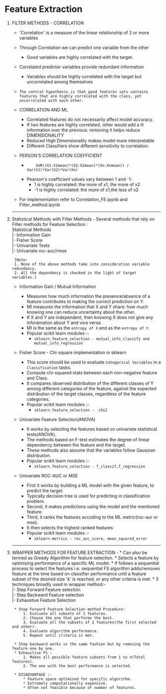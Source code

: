 # Feature Extraction

1. FILTER METHODS - CORRELATION
	* 'Correlation' is a measure of the linear relationship of 2 or more variables
	* Through Correlation we can predict one variable from the other
		* Good variables are highly correlated with the target.
	* Correlated predictor variables provide redundant information
		* Variables should be highly correlated with the target but uncorrelated among themselves
	* `The central hypothesis is that good features sets contains features that are highly correlated with the class, yet uncorrelated with each other.`

	* CORRELATION AND ML
		* Correlated features do not necessarily affect model accuracy.
		* If two features are highly correlated, other would add a lil information over the previous: removing it helps reduce DIMENSIONALITY
		* Reduced High Dimensionality makes model more interpretable
		* Different Classifiers show different sensitivity to correlation.

	* PERSON'S CORRELATION COEFFICIENT
	 	* ```
       	      SUM((X1-X1mean)*(X2-X2mean)*(Xn-Xnmean)) / Var(X1)*Var(X2)*Var(Xn)
       		```
		* Pearson's coefficient values vary between 1 and -1:
			* 1 is highly correlated: the more of x1, the more of x2
			* -1 is highly correlated: the more of x1,the less of x2

	* For implementation refer to Correlation_FE.ipynb and Filter_method.ipynb

	---
2. Statistical Methods with Filter Methods -
	Several methods that rely on Filter methods for Feature Selection :
<br>	Statistical Methods
<br>	|- Information Gain
<br>	|- Fisher Score
<br>	|- Univariate Tests
<br>	|- Univariate roc-auc/rmse

		[Note:
		1. None of the above methods take into consideration variable redundancy.
		2. All the dependency is checked in the light of target variables.]

	* Information Gain / Mutual Information
		* Measures how much information the presence/absence of a feature contributes to making the correct prediction on Y.
		* MI measures the information that X and Y share: how much knowing one can reduce uncertainty about the other.
		* If X and Y are independent, then knowing X does not give any inforamation about Y and vice versa.
		* MI is the same as the ```entropy of X``` and as the ```entropy of Y```.
		* Popular scikit learn modules :-
			* ```sklearn.feature_selection - mutual_info_classify and mutual_info_regression```

	* Fisher Score - Chi-square implementation in sklearn
		* This score should be used to evaluate `Categorical Variables` in a `Classification` tasks.
		* Compute chi-squared stats between each non-negative feature and Class.
		* It compares observed distribution of the different classes of Y among different categories of the feature, against the expected distribution of the target classes, regardless of the feature categories.
		* Popular scikit learn modules :-
			* `sklearn.feature_selection -  chi2`

	* Univariate Feature Selection(ANOVA)
		* It works by selecting the features based on univariate statistical tests(ANOVA).
		* The methods based on F-test estimates the degree of linear dependency between the feature and the target.
		* These methods also assume that the variables follow Gaussian distribution.
		* Popular scikit learn modules :-
			* `sklearn.feature_selection - f_classif,f_regression`

	* Univariate ROC-AUC or MSE
		* First it works by building a ML model with the given feature, to predict the target.
		* Typically decision tree is used for predicting in classification problem.
		* Second, it makes predictions using the model and the mentioned feature.
		* Third, it ranks the features accoding to the ML metric(roc-aur or mse).
		* It then selects the highest ranked features
		* Popular scikit learn modules :-
			* `sklearn.metrics - roc_auc_score, mean_squared_error`

	---

2. WRAPPER METHODS FOR FEATURE EXTRACTION -
		* Can also be termed as Greedy Algorithm for feature selection.
		* Selects a feature by optimising performance of a specific ML model.
		* If follows a sequential process to select the features i.e. sequential FS algorithm adds/removes feature at the time based on classifier performance
		until a feature subset of the desired size 'k' is reached, or any other criteria is met.
		* 3 techniques broadly used in wrapper method:-
<br> |- Step Forward Feature selection
<br> |- Step Backward Feature selection
<br> |- Exhaustive Feature Selection

		* Step Forward Feature Selection method Procedure:
			1. Evaluate all subsets of 1 features.
			2. Choose the one that performs the best.
			3. Evaluate all the subsets of 2 features(the first selected and other).
			4. Evaluate algorithm performance.
			5. Repeat until criteria is met.

		* Step backward works in the same fashion but by removing the feature one by one.
		* Exhaustive FS :
			1. Makes all possible feature subsets from 1 to n(Total features).
			2. The one with the best performance is selected.

		* DISADVANTAGE :-
			* Feature space optimised for specific algorithm.
			* Extremely computationally expensive.
			* Often not feasible because of number of features.
